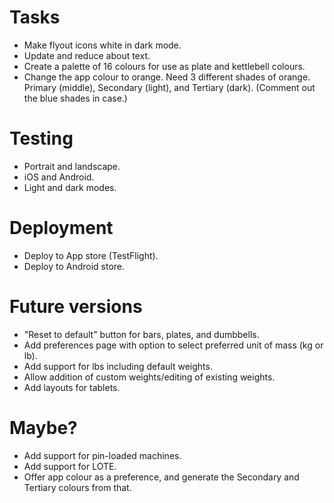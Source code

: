 # Tasks

* Make flyout icons white in dark mode.
* Update and reduce about text.
* Create a palette of 16 colours for use as plate and kettlebell colours.
* Change the app colour to orange. Need 3 different shades of orange. Primary (middle), Secondary (light), and
Tertiary (dark). (Comment out the blue shades in case.)

# Testing

* Portrait and landscape.
* iOS and Android.
* Light and dark modes.

# Deployment

* Deploy to App store (TestFlight).
* Deploy to Android store.

# Future versions

* "Reset to default" button for bars, plates, and dumbbells.
* Add preferences page with option to select preferred unit of mass (kg or lb).
* Add support for lbs including default weights.
* Allow addition of custom weights/editing of existing weights.
* Add layouts for tablets.

# Maybe?

* Add support for pin-loaded machines.
* Add support for LOTE.
* Offer app colour as a preference, and generate the Secondary and Tertiary colours from that.

